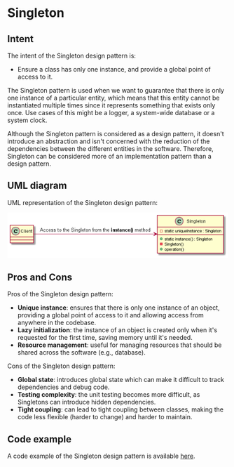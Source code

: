 # Singleton

## Intent

The intent of the Singleton design pattern is:

- Ensure a class has only one instance, and provide a global point of access to it.

The Singleton pattern is used when we want to guarantee that there is only one instance of a particular entity, which means that this entity cannot be instantiated multiple times since it represents something that exists only once. Use cases of this might be a logger, a system-wide database or a system clock.

Although the Singleton pattern is considered as a design pattern, it doesn't introduce an abstraction and isn't concerned with the reduction of the dependencies between the different entities in the software. Therefore, Singleton can be considered more of an implementation pattern than a design pattern.

## UML diagram

UML representation of the Singleton design pattern:

![](./assets/Singleton_diagram.png)

## Pros and Cons

Pros of the Singleton design pattern:

- **Unique instance**: ensures that there is only one instance of an object, providing a global point of access to it and allowing access from anywhere in the codebase.
- **Lazy initialization**: the instance of an object is created only when it's requested for the first time, saving memory until it's needed.
- **Resource management**: useful for managing resources that should be shared across the software (e.g., database).

Cons of the Singleton design pattern:

- **Global state**: introduces global state which can make it difficult to track dependencies and debug code.
- **Testing complexity**: the unit testing becomes more difficult, as Singletons can introduce hidden dependencies.
- **Tight coupling**: can lead to tight coupling between classes, making the code less flexible (harder to change) and harder to maintain.

## Code example

A code example of the Singleton design pattern is available [here](./src/main.cpp).
